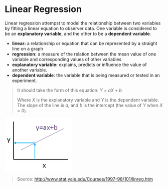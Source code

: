 # Linear Regression

Linear regression attempst to model the relationship between two variables by fitting a linear equation to observer data.
One variable is considered to be an **explanatory variable**, and the other to be a **dependent variable**.

- **linear:** a relationship or equation that can be represented by a straight line on a graph
- **regression:** a measure of the relation between the mean value of one variable and corresponding values of other variables
- **explanatory variable:** explains, predicts or influence the value of another variable.
- **dependent variable**: the variable that is being measured or tested in an experiment.

> It should take the form of this equation:
> *Y = aX + b*
>
> Where *X* is the explanatory variable and *Y* is the dependent variable.
> The slope of the line is *a*, and *b* is the intercept (the value of *Y* when *X = 0*).

![First Degree Equation (Y = aX + b)](./images/first_degree_equation.png)

> Source: http://www.stat.yale.edu/Courses/1997-98/101/linreg.htm